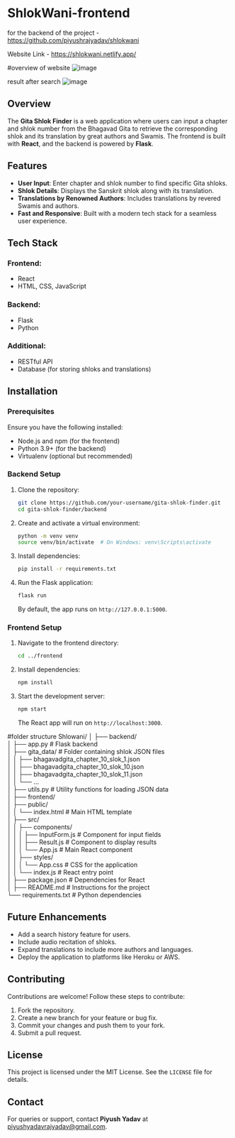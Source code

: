 # ShlokWani-frontend
for the backend of the project - https://github.com/piyushrajyadav/shlokwani

Website Link - https://shlokwani.netlify.app/

#overview of website 
![image](https://github.com/user-attachments/assets/d1d59cb0-aa2c-400f-8828-9b56cfb5df3a)

result after search 
![image](https://github.com/user-attachments/assets/aea99590-2bb8-4819-b5af-c2c57516ed3f)



## Overview
The **Gita Shlok Finder** is a web application where users can input a chapter and shlok number from the Bhagavad Gita to retrieve the corresponding shlok and its translation by great authors and Swamis. The frontend is built with **React**, and the backend is powered by **Flask**.

## Features
- **User Input**: Enter chapter and shlok number to find specific Gita shloks.
- **Shlok Details**: Displays the Sanskrit shlok along with its translation.
- **Translations by Renowned Authors**: Includes translations by revered Swamis and authors.
- **Fast and Responsive**: Built with a modern tech stack for a seamless user experience.

## Tech Stack
### Frontend:
- React
- HTML, CSS, JavaScript

### Backend:
- Flask
- Python

### Additional:
- RESTful API
- Database (for storing shloks and translations)

## Installation

### Prerequisites
Ensure you have the following installed:
- Node.js and npm (for the frontend)
- Python 3.9+ (for the backend)
- Virtualenv (optional but recommended)

### Backend Setup
1. Clone the repository:
   ```bash
   git clone https://github.com/your-username/gita-shlok-finder.git
   cd gita-shlok-finder/backend
   ```
2. Create and activate a virtual environment:
   ```bash
   python -m venv venv
   source venv/bin/activate  # On Windows: venv\Scripts\activate
   ```
3. Install dependencies:
   ```bash
   pip install -r requirements.txt
   ```
4. Run the Flask application:
   ```bash
   flask run
   ```
   By default, the app runs on `http://127.0.0.1:5000`.

### Frontend Setup
1. Navigate to the frontend directory:
   ```bash
   cd ../frontend
   ```
2. Install dependencies:
   ```bash
   npm install
   ```
3. Start the development server:
   ```bash
   npm start
   ```
   The React app will run on `http://localhost:3000`.


#folder structure
Shlowani/
│
├── backend/  
│   ├── app.py               # Flask backend  
│   ├── gita_data/           # Folder containing shlok JSON files  
│   │   ├── bhagavadgita_chapter_10_slok_1.json  
│   │   ├── bhagavadgita_chapter_10_slok_10.json  
│   │   ├── bhagavadgita_chapter_10_slok_11.json  
│   │   └── ...  
│   ├── utils.py             # Utility functions for loading JSON data  
│
├── frontend/  
│   ├── public/  
│   │   └── index.html       # Main HTML template  
│   ├── src/  
│   │   ├── components/  
│   │   │   ├── InputForm.js # Component for input fields  
│   │   │   ├── Result.js    # Component to display results  
│   │   │   └── App.js       # Main React component  
│   │   ├── styles/  
│   │   │   └── App.css      # CSS for the application  
│   │   └── index.js         # React entry point  
│   ├── package.json         # Dependencies for React  
│
├── README.md                # Instructions for the project  
└── requirements.txt         # Python dependencies  



## Future Enhancements
- Add a search history feature for users.
- Include audio recitation of shloks.
- Expand translations to include more authors and languages.
- Deploy the application to platforms like Heroku or AWS.

## Contributing
Contributions are welcome! Follow these steps to contribute:
1. Fork the repository.
2. Create a new branch for your feature or bug fix.
3. Commit your changes and push them to your fork.
4. Submit a pull request.

## License
This project is licensed under the MIT License. See the `LICENSE` file for details.

## Contact
For queries or support, contact **Piyush Yadav** at piyushyadavrajyadav@gmail.com.

